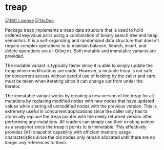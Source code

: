 treap
=====

[![ISC License](http://img.shields.io/badge/license-ISC-blue.svg)](http://copyfree.org)
[![GoDoc](https://godoc.org/github.com/kaspanet/kaspad/database/internal/treap?status.png)](http://godoc.org/github.com/kaspanet/kaspad/database/internal/treap)

Package treap implements a treap data structure that is used to hold ordered
key/value pairs using a combination of binary search tree and heap semantics.
It is a self-organizing and randomized data structure that doesn't require
complex operations to to maintain balance. Search, insert, and delete
operations are all O(log n). Both mutable and immutable variants are provided.

The mutable variant is typically faster since it is able to simply update the
treap when modifications are made. However, a mutable treap is not safe for
concurrent access without careful use of locking by the caller and care must be
taken when iterating since it can change out from under the iterator.

The immutable variant works by creating a new version of the treap for all
mutations by replacing modified nodes with new nodes that have updated values
while sharing all unmodified nodes with the previous version. This is extremely
useful in concurrent applications since the caller only has to atomically
replace the treap pointer with the newly returned version after performing any
mutations. All readers can simply use their existing pointer as a snapshot
since the treap it points to is immutable. This effectively provides O(1)
snapshot capability with efficient memory usage characteristics since the old
nodes only remain allocated until there are no longer any references to them.

